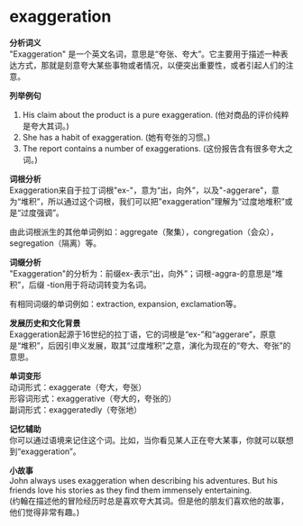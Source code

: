 # exaggeration

**分析词义**  
"Exaggeration" 是一个英文名词，意思是“夸张、夸大”。它主要用于描述一种表达方式，那就是刻意夸大某些事物或者情况，以便突出重要性，或者引起人们的注意。

  

**列举例句**

  

1.  His claim about the product is a pure exaggeration. (他对商品的评价纯粹是夸大其词。)
2.  She has a habit of exaggeration. (她有夸张的习惯。)
3.  The report contains a number of exaggerations. (这份报告含有很多夸大之词。)

  

**词根分析**  
Exaggeration来自于拉丁词根"ex-"，意为“出，向外”，以及"-aggerare"，意为“堆积”，所以通过这个词根，我们可以把"exaggeration"理解为“过度地堆积”或是“过度强调”。

  

由此词根派生的其他单词例如：aggregate（聚集），congregation（会众），segregation（隔离）等。

  

**词缀分析**  
"Exaggeration"的分析为：前缀ex-表示“出，向外”；词根-aggra-的意思是“堆积”，后缀 -tion用于将动词转变为名词。

  

有相同词缀的单词例如：extraction, expansion, exclamation等。

  

**发展历史和文化背景**  
Exaggeration起源于16世纪的拉丁语，它的词根是“ex-”和“aggerare”，原意是“堆积”，后因引申义发展，取其“过度堆积”之意，演化为现在的“夸大、夸张”的意思。

  

**单词变形**  
动词形式：exaggerate（夸大，夸张）  
形容词形式：exaggerative（夸大的，夸张的）  
副词形式：exaggeratedly（夸张地）

  

**记忆辅助**  
你可以通过语境来记住这个词。比如，当你看见某人正在夸大某事，你就可以联想到“exaggeration”。

  

**小故事**  
John always uses exaggeration when describing his adventures. But his friends love his stories as they find them immensely entertaining.  
(约翰在描述他的冒险经历时总是喜欢夸大其词。但是他的朋友们喜欢他的故事，他们觉得非常有趣。)
